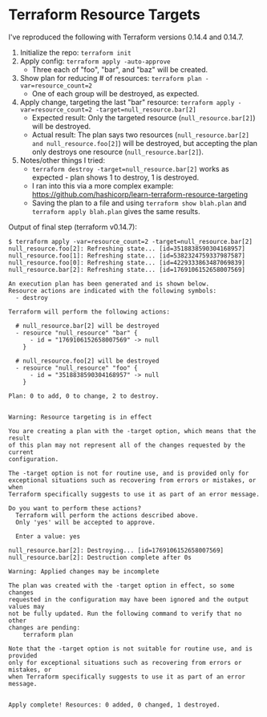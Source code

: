# Terraform Resource Targets

I've reproduced the following with Terraform versions 0.14.4 and 0.14.7.

1. Initialize the repo: `terraform init`
1. Apply config: `terraform apply -auto-approve`
   * Three each of "foo", "bar", and "baz" will be created.
1. Show plan for reducing # of resources: `terraform plan -var=resource_count=2`
   * One of each group will be destroyed, as expected.
1. Apply change, targeting the last "bar" resource: `terraform apply -var=resource_count=2 -target=null_resource.bar[2]`
   * Expected result: Only the targeted resource (`null_resource.bar[2]`) will be destroyed.
   * Actual result: The plan says two resources (`null_resource.bar[2] and null_resource.foo[2]`) will be destroyed, but accepting the plan only destroys one resource (`null_resource.bar[2]`).
1. Notes/other things I tried:
   * `terraform destroy -target=null_resource.bar[2]` works as expected - plan shows 1 to destroy, 1 is destroyed.
   * I ran into this via a more complex example: https://github.com/hashicorp/learn-terraform-resource-targeting
   * Saving the plan to a file and using `terraform show blah.plan` and `terraform apply blah.plan` gives the same results.

Output of final step (terraform v0.14.7):

```raw
$ terraform apply -var=resource_count=2 -target=null_resource.bar[2]
null_resource.foo[2]: Refreshing state... [id=3518838590304168957]
null_resource.foo[1]: Refreshing state... [id=5382324759337987587]
null_resource.foo[0]: Refreshing state... [id=4229333863487069839]
null_resource.bar[2]: Refreshing state... [id=1769106152658007569]

An execution plan has been generated and is shown below.
Resource actions are indicated with the following symbols:
  - destroy

Terraform will perform the following actions:

  # null_resource.bar[2] will be destroyed
  - resource "null_resource" "bar" {
      - id = "1769106152658007569" -> null
    }

  # null_resource.foo[2] will be destroyed
  - resource "null_resource" "foo" {
      - id = "3518838590304168957" -> null
    }

Plan: 0 to add, 0 to change, 2 to destroy.


Warning: Resource targeting is in effect

You are creating a plan with the -target option, which means that the result
of this plan may not represent all of the changes requested by the current
configuration.
		
The -target option is not for routine use, and is provided only for
exceptional situations such as recovering from errors or mistakes, or when
Terraform specifically suggests to use it as part of an error message.

Do you want to perform these actions?
  Terraform will perform the actions described above.
  Only 'yes' will be accepted to approve.

  Enter a value: yes

null_resource.bar[2]: Destroying... [id=1769106152658007569]
null_resource.bar[2]: Destruction complete after 0s

Warning: Applied changes may be incomplete

The plan was created with the -target option in effect, so some changes
requested in the configuration may have been ignored and the output values may
not be fully updated. Run the following command to verify that no other
changes are pending:
    terraform plan
	
Note that the -target option is not suitable for routine use, and is provided
only for exceptional situations such as recovering from errors or mistakes, or
when Terraform specifically suggests to use it as part of an error message.


Apply complete! Resources: 0 added, 0 changed, 1 destroyed.
```
